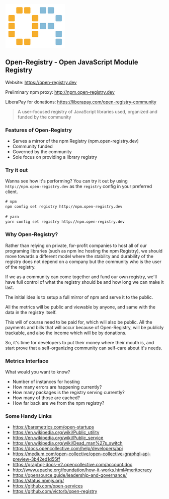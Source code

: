 ![Open-Registry Logo](logos/transparent.png)

## Open-Registry - Open JavaScript Module Registry

Website: https://open-registry.dev

Preliminary npm proxy: http://npm.open-registry.dev

LiberaPay for donations: https://liberapay.com/open-registry-community

> A user-focused registry of JavaScript libraries used, organized and funded by the community

### Features of Open-Registry

- Serves a mirror of the npm Registry (npm.open-registry.dev)
- Community funded
- Governed by the community
- Sole focus on providing a library registry

### Try it out

Wanna see how it's performing? You can try it out by using `http://npm.open-registry.dev`
as the `registry` config in your preferred client.

```
# npm
npm config set registry http://npm.open-registry.dev

# yarn
yarn config set registry http://npm.open-registry.dev
```

### Why Open-Registry?

Rather than relying on private, for-profit companies to host all of our
programing libraries (such as npm Inc hosting the npm Registry), we should
move towards a different model where the stability and durability of the registry
does not depend on a company but the community who is the user of the registry.

If we as a community can come together and fund our own registry, we'll
have full control of what the registry should be and how long we can make it
last.

The initial idea is to setup a full mirror of npm  and serve it to the public.

All the metrics will be public and viewable by anyone, and same with the data
in the registry itself.

This will of course need to be paid for, which will also be public. All the
payments and bills that will occur because of Open-Registry, will be publicly
trackable, and also the income which will be by donations.

So, it's time for developers to put their money where their mouth is, and start
prove that a self-organizing community can self-care about it's needs.

### Metrics Interface

What would you want to know?

- Number of instances for hosting
- How many errors are happening currently?
- How many packages is the registry serving currently?
- How many of those are cached?
- How far back are we from the npm registry?

### Some Handy Links

- https://baremetrics.com/open-startups
- https://en.wikipedia.org/wiki/Public_utility
- https://en.wikipedia.org/wiki/Public_service
- https://en.wikipedia.org/wiki/Dead_man%27s_switch
- https://docs.opencollective.com/help/developers/api
- https://medium.com/open-collective/open-collective-graphql-api-preview-3b42ed1d55ff
- https://graphql-docs-v2.opencollective.com/account.doc
- http://www.apache.org/foundation/how-it-works.html#meritocracy
- https://opensource.guide/leadership-and-governance/
- https://status.npmjs.org/
- https://github.com/open-services
- https://github.com/victorb/open-registry
